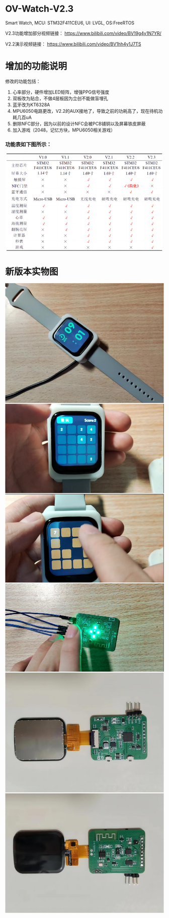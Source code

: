 # OV-Watch-V2.3
Smart Watch, MCU: STM32F411CEU6, UI: LVGL, OS:FreeRTOS 

V2.3功能增加部分视频链接：
https://www.bilibili.com/video/BV19g4y1N7YR/

V2.2演示视频链接：
https://www.bilibili.com/video/BV1hh4y1J7TS

# 增加的功能说明
修改的功能包括：

1. 心率部分，硬件增加LED矩阵，增强PPG信号强度
1. 双板改为贴合，不做4层板因为立创不能做盲埋孔
1. 蓝牙改为KT6328A 
1. MPU6050电路更改，V2.2的AUX接地了，导致之前的功耗高了，现在待机功耗几百uA 
1. 删除NFC部分，因为以前的设计NFC会被PCB铺铜以及屏幕铁皮屏蔽
1. 加入游戏（2048，记忆方块，MPU6050相关游戏）

### 功能表如下图所示：

<img src=".\images\功能表.png" alt="功能表" style="zoom:100%;" />

# 新版本实物图

<img src=".\images\实物图.jpg" alt="实物图" style="zoom:100%;" />

<img src=".\images\实物图2.png" alt="实物图2" style="zoom:100%;" />

<img src=".\images\实物图3.png" alt="实物图3" style="zoom:100%;" />

<img src=".\images\心率实物图.png" alt="心率实物图" style="zoom:100%;" />

<img src=".\images\front.jpg" alt="front" style="zoom:100%;" />

<img src=".\images\back.jpg" alt="back" style="zoom:100%;" />


